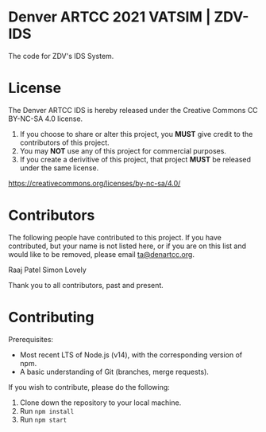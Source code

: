 # Denver ARTCC 2021 VATSIM | ZDV-IDS
The code for ZDV's IDS System.

# License

The Denver ARTCC IDS is hereby released under the Creative Commons CC BY-NC-SA 4.0 license.

1. If you choose to share or alter this project, you **MUST** give credit to the contributors of this project.
2. You may **NOT** use any of this project for commercial purposes.
3. If you create a derivitive of this project, that project **MUST** be released under the same license.

https://creativecommons.org/licenses/by-nc-sa/4.0/

# Contributors
The following people have contributed to this project. If you have contributed, but your name is not listed here, or if you are on this list and would like to be removed, please email ta@denartcc.org.

Raaj Patel
Simon Lovely

Thank you to all contributors, past and present.

# Contributing

Prerequisites:
- Most recent LTS of Node.js (v14), with the corresponding version of npm.
- A basic understanding of Git (branches, merge requests).

If you wish to contribute, please do the following:

1. Clone down the repository to your local machine. 
2. Run `npm install`
3. Run `npm start`
